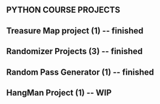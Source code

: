 ## PYTHON COURSE PROJECTS
## Treasure Map project (1) -- finished
## Randomizer Projects (3) -- finished
## Random Pass Generator (1) -- finished
## HangMan Project (1) -- WIP